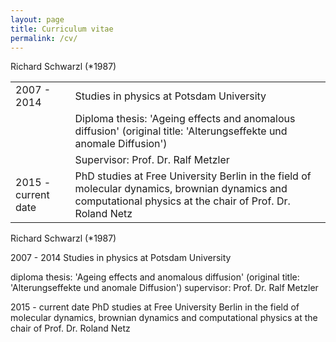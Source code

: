 ```yaml
---
layout: page
title: Curriculum vitae
permalink: /cv/
---
```

Richard Schwarzl (*1987)

|   |   |
|---|---|
|2007 - 2014|Studies in physics at Potsdam University|
|   |Diploma thesis: 'Ageing effects and anomalous diffusion' (original title: 'Alterungseffekte und anomale Diffusion')|
|   |Supervisor: Prof. Dr. Ralf Metzler|
|2015 - current date|PhD studies at Free University Berlin in the field of molecular dynamics, brownian dynamics and computational physics at the chair of Prof. Dr. Roland Netz|

Richard Schwarzl (*1987)

2007 - 2014 Studies in physics at Potsdam University

diploma thesis: 'Ageing effects and anomalous diffusion' (original title: 'Alterungseffekte und anomale Diffusion')
supervisor: Prof. Dr. Ralf Metzler

2015 - current date PhD studies at Free University Berlin in the field of molecular dynamics, brownian dynamics and computational physics at the chair of Prof. Dr. Roland Netz
